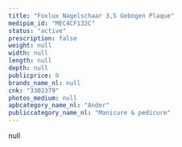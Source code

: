```yaml
---
title: "Foxlux Nagelschaar 3,5 Gebogen Plaque"
medipim_id: "MEC4CF132C"
status: "active"
prescription: false
weight: null
width: null
length: null
depth: null
publicprice: 0
brands_name_nl: null
cnk: "3302379"
photos_medium: null
apbcategory_name_nl: "Ander"
publiccategory_name_nl: "Manicure & pedicure"
---
```

null

